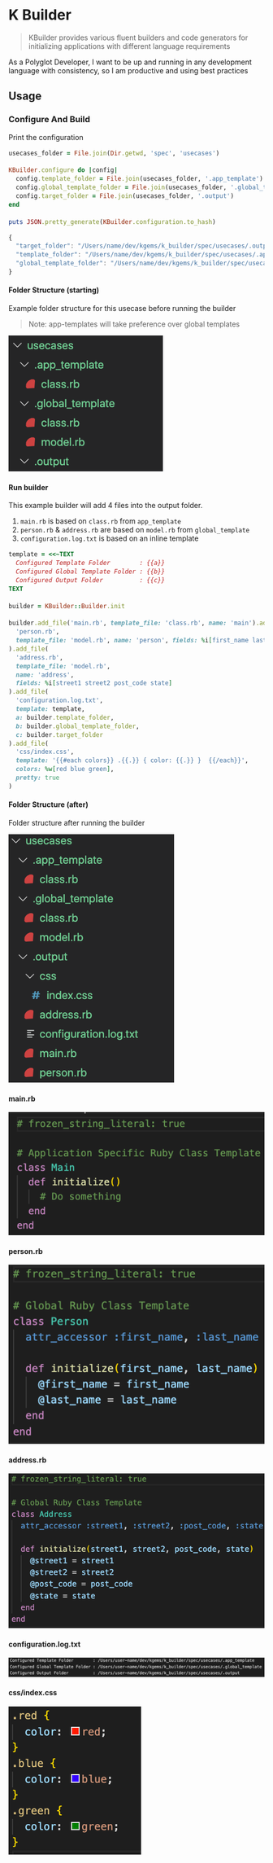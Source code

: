 # K Builder

> KBuilder provides various fluent builders and code generators for initializing applications with different language requirements

As a Polyglot Developer, I want to be up and running in any development language with consistency, so I am productive and using best practices

## Usage

### Configure And Build

Print the configuration

```ruby
usecases_folder = File.join(Dir.getwd, 'spec', 'usecases')

KBuilder.configure do |config|
  config.template_folder = File.join(usecases_folder, '.app_template')
  config.global_template_folder = File.join(usecases_folder, '.global_template')
  config.target_folder = File.join(usecases_folder, '.output')
end

puts JSON.pretty_generate(KBuilder.configuration.to_hash)
```

```javascript
{
  "target_folder": "/Users/name/dev/kgems/k_builder/spec/usecases/.output",
  "template_folder": "/Users/name/dev/kgems/k_builder/spec/usecases/.app_template",
  "global_template_folder": "/Users/name/dev/kgems/k_builder/spec/usecases/.global_template"
}
```

#### Folder Structure (starting)

Example folder structure for this usecase before running the builder

> Note: app-templates will take preference over global templates

![](usage/_usage_folder_before.png)

#### Run builder

This example builder will add 4 files into the output folder.

1. `main.rb` is based on `class.rb` from `app_template`
2. `person.rb` & `address.rb` are based on `model.rb` from `global_template`
3. `configuration.log.txt` is based on an inline template

```ruby
template = <<~TEXT
  Configured Template Folder        : {{a}}
  Configured Global Template Folder : {{b}}
  Configured Output Folder          : {{c}}
TEXT

builder = KBuilder::Builder.init

builder.add_file('main.rb', template_file: 'class.rb', name: 'main').add_file(
  'person.rb',
  template_file: 'model.rb', name: 'person', fields: %i[first_name last_name]
).add_file(
  'address.rb',
  template_file: 'model.rb',
  name: 'address',
  fields: %i[street1 street2 post_code state]
).add_file(
  'configuration.log.txt',
  template: template,
  a: builder.template_folder,
  b: builder.global_template_folder,
  c: builder.target_folder
).add_file(
  'css/index.css',
  template: '{{#each colors}} .{{.}} { color: {{.}} }  {{/each}}',
  colors: %w[red blue green],
  pretty: true
)
```

#### Folder Structure (after)

Folder structure after running the builder

![](usage/_usage_folder_after.png)

#### main.rb

![](usage/_out1.png)

#### person.rb

![](usage/_out2.png)

#### address.rb

![](usage/_out3.png)

#### configuration.log.txt

![](usage/_out4.png)

#### css/index.css

![](usage/_out5.png)
